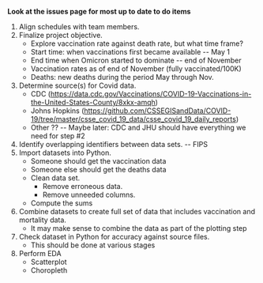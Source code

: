 **Look at the issues page for most up to date to do items**

1. Align schedules with team members.
2. Finalize project objective.
   * Explore vaccination rate against death rate, but what time frame? 
   * Start time: when vaccinations first became available -- May 1
   * End time when Omicron started to dominate -- end of November
   * Vaccination rates as of end of November (fully vaccinated/100K)
   * Deaths: new deaths during the period May through Nov.
3. Determine source(s) for Covid data.
   * CDC (https://data.cdc.gov/Vaccinations/COVID-19-Vaccinations-in-the-United-States-County/8xkx-amqh)
   * Johns Hopkins (https://github.com/CSSEGISandData/COVID-19/tree/master/csse_covid_19_data/csse_covid_19_daily_reports)
   * Other ?? -- Maybe later: CDC and JHU should have everything we need for step #2
4. Identify overlapping identifiers between data sets. -- FIPS
5. Import datasets into Python.
   * Someone should get the vaccination data
   * Someone else should get the deaths data
   * Clean data set.
     * Remove erroneous data.
     * Remove unneeded columns. 
   * Compute the sums
6. Combine datasets to create full set of data that includes vaccination and mortality data.
   * It may make sense to combine the data as part of the plotting step
8. Check dataset in Python for accuracy against source files. 
   * This should be done at various stages
9. Perform EDA 
   * Scatterplot
   * Choropleth
